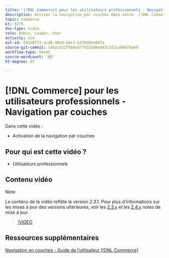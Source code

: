 ```yaml
---
title: '[!DNL Commerce] pour les utilisateurs professionnels - Navigation par couches'
description: Activez la navigation par couches dans votre  [!DNL Commerce] boutique afin que les clients puissent trouver facilement et rapidement des produits.
topic: Commerce
kt: 5775
doc-type: video
role: Admin, Leader, User
activity: use
exl-id: 683d8f73-acd6-48e8-b4c3-b478db6e88fa
source-git-commit: 1eb2cd22f9bded77032ad0ed43c3f2ca84879a69
workflow-type: tm+mt
source-wordcount: '85'
ht-degree: 0%

---
```


# [!DNL Commerce] pour les utilisateurs professionnels - Navigation par couches

Dans cette vidéo :

- Activation de la navigation par couches

## Pour qui est cette vidéo ?

- Utilisateurs professionnels

## Contenu vidéo

>[!NOTE]
>
>Le contenu de la vidéo reflète la version 2.3.1. Pour plus d’informations sur les mises à jour des versions ultérieures, voir les [ 2.3.x](https://devdocs.magento.com/guides/v2.3/release-notes/bk-release-notes.html) et les [2.4.x](https://devdocs.magento.com/guides/v2.4/release-notes/bk-release-notes.html) notes de mise à jour.

>[!VIDEO](https://video.tv.adobe.com/v/36186?quality=12&learn=on)

## Ressources supplémentaires

[Navigation en couches - Guide de l’utilisateur  [!DNL Commerce] ](https://docs.magento.com/user-guide/catalog/navigation-layered.html)

